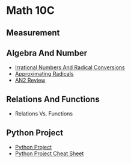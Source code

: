 # Math 10C 

## Measurement 
## Algebra And Number 

* <a href="https://mrfanning.github.io/Math10/AN/AN2/AN2I.pdf"> Irrational Numbers And Radical Conversions </a>
* <a href="https://mrfanning.github.io/Math10/AN/AN2/AN2II.pdf"> Approximating Radicals </a>
* <a href="https://mrfanning.github.io/Math10/AN/AN2/AN2Review.pdf"> AN2 Review </a>

## Relations And Functions 
* Relations Vs. Functions  

## Python Project

* <a href="https://mrfanning.github.io/Math10/ProjectPython/ProjectSolutions.pdf"> Python Project </a> 
* <a href="https://mrfanning.github.io/Math10/ProjectPython/CheatSheet.pdf"> Python Project Cheat Sheet </a> 
